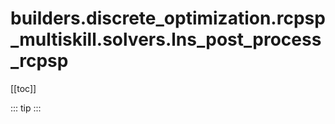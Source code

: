 # builders.discrete_optimization.rcpsp_multiskill.solvers.lns_post_process_rcpsp

[[toc]]

::: tip
<skdecide-summary></skdecide-summary>
:::

